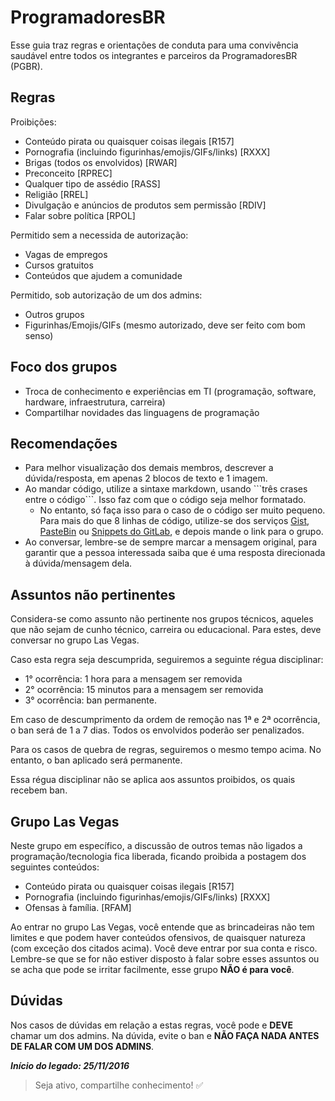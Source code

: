# ProgramadoresBR

Esse guia traz regras e orientações de conduta para uma convivência saudável entre todos os integrantes e parceiros da ProgramadoresBR (PGBR).

## Regras

Proibições:

- Conteúdo pirata ou quaisquer coisas ilegais [R157]
- Pornografia (incluindo figurinhas/emojis/GIFs/links) [RXXX]
- Brigas (todos os envolvidos) [RWAR]
- Preconceito [RPREC]
- Qualquer tipo de assédio [RASS]
- Religião [RREL]
- Divulgação e anúncios de produtos sem permissão [RDIV]
- Falar sobre política [RPOL]

Permitido sem a necessida de autorização:

- Vagas de empregos
- Cursos gratuitos
- Conteúdos que ajudem a comunidade

Permitido, sob autorização de um dos admins:

- Outros grupos
- Figurinhas/Emojis/GIFs (mesmo autorizado, deve ser feito com bom senso)

## Foco dos grupos

- Troca de conhecimento e experiências em TI (programação, software, hardware, infraestrutura, carreira)
- Compartilhar novidades das linguagens de programação

## Recomendações

- Para melhor visualização dos demais membros, descrever a dúvida/resposta, em apenas 2 blocos de texto e 1 imagem.
- Ao mandar código, utilize a sintaxe markdown, usando \```três crases entre o código```. Isso faz com que o código seja melhor formatado.
  - No entanto, só faça isso para o caso de o código ser muito pequeno. Para mais do que 8 linhas de código, utilize-se dos serviços [Gist](https://gist.github.com/), [PasteBin](https://pastebin.com/) ou [Snippets do GitLab](https://gitlab.com/snippets/new), e depois mande o link para o grupo.
- Ao conversar, lembre-se de sempre marcar a mensagem original, para garantir que a pessoa interessada saiba que é uma resposta direcionada à dúvida/mensagem dela.

## Assuntos não pertinentes

Considera-se como assunto não pertinente nos grupos técnicos, aqueles que não sejam de cunho técnico, carreira ou educacional. Para estes, deve conversar no grupo Las Vegas.

Caso esta regra seja descumprida, seguiremos a seguinte régua disciplinar:

- 1° ocorrência: 1 hora para a mensagem ser removida
- 2° ocorrência: 15 minutos para a mensagem ser removida
- 3° ocorrência: ban permanente.

Em caso de descumprimento da ordem de remoção nas 1ª e 2ª ocorrência, o ban será de 1 a 7 dias. Todos os envolvidos poderão ser penalizados.

Para os casos de quebra de regras, seguiremos o mesmo tempo acima. No entanto, o ban aplicado será permanente.

Essa régua disciplinar não se aplica aos assuntos proibidos, os quais recebem ban.

## Grupo Las Vegas

Neste grupo em específico, a discussão de outros temas não ligados a programação/tecnologia fica liberada, ficando proibida a postagem dos seguintes conteúdos:

- Conteúdo pirata ou quaisquer coisas ilegais [R157]
- Pornografia (incluindo figurinhas/emojis/GIFs/links) [RXXX]
- Ofensas à família. [RFAM]

Ao entrar no grupo Las Vegas, você entende que as brincadeiras não tem limites e que podem haver conteúdos ofensivos, de quaisquer natureza (com exceção dos citados acima). Você deve entrar por sua conta e risco. Lembre-se que se for não estiver disposto à falar sobre esses assuntos ou se acha que pode se irritar facilmente, esse grupo **NÃO é para você**.

## Dúvidas

Nos casos de dúvidas em relação a estas regras, você pode e **DEVE** chamar um dos admins. Na dúvida, evite o ban e **NÃO FAÇA NADA ANTES DE FALAR COM UM DOS ADMINS**.

***Início do legado: 25/11/2016***

  > Seja ativo, compartilhe conhecimento! :white_check_mark:
